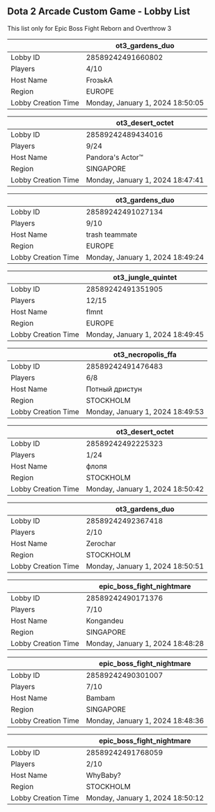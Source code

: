 ## Dota 2 Arcade Custom Game - Lobby List

This list only for Epic Boss Fight Reborn and Overthrow 3

|  | ot3_gardens_duo |
| ------ | ------ |
| Lobby ID | 28589242491660802 |
| Players | 4/10 |
| Host Name | FroзьkA |
| Region | EUROPE |
| Lobby Creation Time | Monday, January 1, 2024 18:50:05 |


|  | ot3_desert_octet |
| ------ | ------ |
| Lobby ID | 28589242489434016 |
| Players | 9/24 |
| Host Name | Pandora's Actor™ |
| Region | SINGAPORE |
| Lobby Creation Time | Monday, January 1, 2024 18:47:41 |


|  | ot3_gardens_duo |
| ------ | ------ |
| Lobby ID | 28589242491027134 |
| Players | 9/10 |
| Host Name | trash teammate |
| Region | EUROPE |
| Lobby Creation Time | Monday, January 1, 2024 18:49:24 |


|  | ot3_jungle_quintet |
| ------ | ------ |
| Lobby ID | 28589242491351905 |
| Players | 12/15 |
| Host Name | flmnt |
| Region | EUROPE |
| Lobby Creation Time | Monday, January 1, 2024 18:49:45 |


|  | ot3_necropolis_ffa |
| ------ | ------ |
| Lobby ID | 28589242491476483 |
| Players | 6/8 |
| Host Name | Потный дристун |
| Region | STOCKHOLM |
| Lobby Creation Time | Monday, January 1, 2024 18:49:53 |


|  | ot3_desert_octet |
| ------ | ------ |
| Lobby ID | 28589242492225323 |
| Players | 1/24 |
| Host Name | флопя |
| Region | STOCKHOLM |
| Lobby Creation Time | Monday, January 1, 2024 18:50:42 |


|  | ot3_gardens_duo |
| ------ | ------ |
| Lobby ID | 28589242492367418 |
| Players | 2/10 |
| Host Name | Zerochar |
| Region | STOCKHOLM |
| Lobby Creation Time | Monday, January 1, 2024 18:50:51 |


|  | epic_boss_fight_nightmare |
| ------ | ------ |
| Lobby ID | 28589242490171376 |
| Players | 7/10 |
| Host Name | Kongandeu |
| Region | SINGAPORE |
| Lobby Creation Time | Monday, January 1, 2024 18:48:28 |


|  | epic_boss_fight_nightmare |
| ------ | ------ |
| Lobby ID | 28589242490301007 |
| Players | 7/10 |
| Host Name | Bambam |
| Region | SINGAPORE |
| Lobby Creation Time | Monday, January 1, 2024 18:48:36 |


|  | epic_boss_fight_nightmare |
| ------ | ------ |
| Lobby ID | 28589242491768059 |
| Players | 2/10 |
| Host Name | WhyBaby? |
| Region | STOCKHOLM |
| Lobby Creation Time | Monday, January 1, 2024 18:50:12 |


